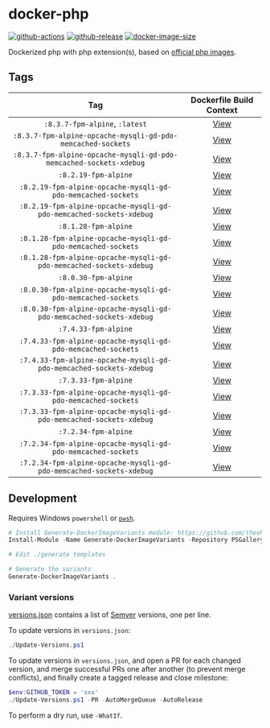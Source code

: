 # docker-php

[![github-actions](https://github.com/theohbrothers/docker-php/actions/workflows/ci-master-pr.yml/badge.svg?branch=master)](https://github.com/theohbrothers/docker-php/actions/workflows/ci-master-pr.yml)
[![github-release](https://img.shields.io/github/v/release/theohbrothers/docker-php?style=flat-square)](https://github.com/theohbrothers/docker-php/releases/)
[![docker-image-size](https://img.shields.io/docker/image-size/theohbrothers/docker-php/latest)](https://hub.docker.com/r/theohbrothers/docker-php)

Dockerized php with php extension(s), based on [official php images](https://hub.docker.com/_/php).

## Tags

| Tag | Dockerfile Build Context |
|:-------:|:---------:|
| `:8.3.7-fpm-alpine`, `:latest` | [View](variants/8.3.7-fpm-alpine) |
| `:8.3.7-fpm-alpine-opcache-mysqli-gd-pdo-memcached-sockets` | [View](variants/8.3.7-fpm-alpine-opcache-mysqli-gd-pdo-memcached-sockets) |
| `:8.3.7-fpm-alpine-opcache-mysqli-gd-pdo-memcached-sockets-xdebug` | [View](variants/8.3.7-fpm-alpine-opcache-mysqli-gd-pdo-memcached-sockets-xdebug) |
| `:8.2.19-fpm-alpine` | [View](variants/8.2.19-fpm-alpine) |
| `:8.2.19-fpm-alpine-opcache-mysqli-gd-pdo-memcached-sockets` | [View](variants/8.2.19-fpm-alpine-opcache-mysqli-gd-pdo-memcached-sockets) |
| `:8.2.19-fpm-alpine-opcache-mysqli-gd-pdo-memcached-sockets-xdebug` | [View](variants/8.2.19-fpm-alpine-opcache-mysqli-gd-pdo-memcached-sockets-xdebug) |
| `:8.1.28-fpm-alpine` | [View](variants/8.1.28-fpm-alpine) |
| `:8.1.28-fpm-alpine-opcache-mysqli-gd-pdo-memcached-sockets` | [View](variants/8.1.28-fpm-alpine-opcache-mysqli-gd-pdo-memcached-sockets) |
| `:8.1.28-fpm-alpine-opcache-mysqli-gd-pdo-memcached-sockets-xdebug` | [View](variants/8.1.28-fpm-alpine-opcache-mysqli-gd-pdo-memcached-sockets-xdebug) |
| `:8.0.30-fpm-alpine` | [View](variants/8.0.30-fpm-alpine) |
| `:8.0.30-fpm-alpine-opcache-mysqli-gd-pdo-memcached-sockets` | [View](variants/8.0.30-fpm-alpine-opcache-mysqli-gd-pdo-memcached-sockets) |
| `:8.0.30-fpm-alpine-opcache-mysqli-gd-pdo-memcached-sockets-xdebug` | [View](variants/8.0.30-fpm-alpine-opcache-mysqli-gd-pdo-memcached-sockets-xdebug) |
| `:7.4.33-fpm-alpine` | [View](variants/7.4.33-fpm-alpine) |
| `:7.4.33-fpm-alpine-opcache-mysqli-gd-pdo-memcached-sockets` | [View](variants/7.4.33-fpm-alpine-opcache-mysqli-gd-pdo-memcached-sockets) |
| `:7.4.33-fpm-alpine-opcache-mysqli-gd-pdo-memcached-sockets-xdebug` | [View](variants/7.4.33-fpm-alpine-opcache-mysqli-gd-pdo-memcached-sockets-xdebug) |
| `:7.3.33-fpm-alpine` | [View](variants/7.3.33-fpm-alpine) |
| `:7.3.33-fpm-alpine-opcache-mysqli-gd-pdo-memcached-sockets` | [View](variants/7.3.33-fpm-alpine-opcache-mysqli-gd-pdo-memcached-sockets) |
| `:7.3.33-fpm-alpine-opcache-mysqli-gd-pdo-memcached-sockets-xdebug` | [View](variants/7.3.33-fpm-alpine-opcache-mysqli-gd-pdo-memcached-sockets-xdebug) |
| `:7.2.34-fpm-alpine` | [View](variants/7.2.34-fpm-alpine) |
| `:7.2.34-fpm-alpine-opcache-mysqli-gd-pdo-memcached-sockets` | [View](variants/7.2.34-fpm-alpine-opcache-mysqli-gd-pdo-memcached-sockets) |
| `:7.2.34-fpm-alpine-opcache-mysqli-gd-pdo-memcached-sockets-xdebug` | [View](variants/7.2.34-fpm-alpine-opcache-mysqli-gd-pdo-memcached-sockets-xdebug) |

## Development

Requires Windows `powershell` or [`pwsh`](https://github.com/PowerShell/PowerShell).

```powershell
# Install Generate-DockerImageVariants module: https://github.com/theohbrothers/Generate-DockerImageVariants
Install-Module -Name Generate-DockerImageVariants -Repository PSGallery -Scope CurrentUser -Force -Verbose

# Edit ./generate templates

# Generate the variants
Generate-DockerImageVariants .
```

### Variant versions

[versions.json](generate/definitions/versions.json) contains a list of [Semver](https://semver.org/) versions, one per line.

To update versions in `versions.json`:

```powershell
./Update-Versions.ps1
```

To update versions in `versions.json`, and open a PR for each changed version, and merge successful PRs one after another (to prevent merge conflicts), and finally create a tagged release and close milestone:

```powershell
$env:GITHUB_TOKEN = 'xxx'
./Update-Versions.ps1 -PR -AutoMergeQueue -AutoRelease
```

To perform a dry run, use `-WhatIf`.
